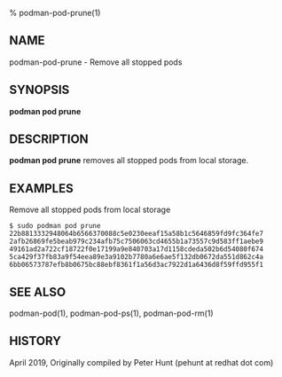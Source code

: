 % podman-pod-prune(1)

## NAME
podman-pod-prune - Remove all stopped pods

## SYNOPSIS
**podman pod prune**

## DESCRIPTION
**podman pod prune** removes all stopped pods from local storage.

## EXAMPLES
Remove all stopped pods from local storage
```
$ sudo podman pod prune
22b8813332948064b6566370088c5e0230eeaf15a58b1c5646859fd9fc364fe7
2afb26869fe5beab979c234afb75c7506063cd4655b1a73557c9d583ff1aebe9
49161ad2a722cf18722f0e17199a9e840703a17d1158cdeda502b6d54080f674
5ca429f37fb83a9f54eea89e3a9102b7780a6e6ae5f132db0672da551d862c4a
6bb06573787efb8b0675bc88ebf8361f1a56d3ac7922d1a6436d8f59ffd955f1
```

## SEE ALSO
podman-pod(1), podman-pod-ps(1), podman-pod-rm(1)

## HISTORY
April 2019, Originally compiled by Peter Hunt (pehunt at redhat dot com)
